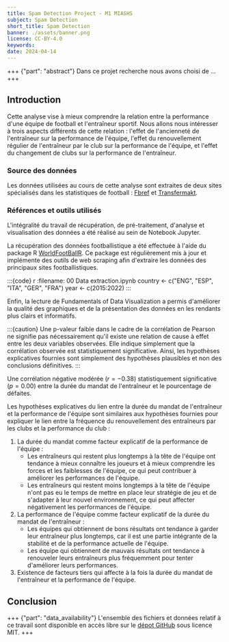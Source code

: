 ```yaml
---
title: Spam Detection Project - M1 MIASHS
subject: Spam Detection
short_title: Spam Detection
banner: ./assets/banner.png
license: CC-BY-4.0
keywords: 
date: 2024-04-14
---
```


+++ {"part": "abstract"}
Dans ce projet recherche nous avons choisi de ...
+++

## Introduction 

Cette analyse vise à mieux comprendre la relation entre la performance d'une équipe de football et l'entraîneur sportif. Nous allons nous intéresser à trois aspects différents de cette relation : l'effet de l'ancienneté de l'entraîneur sur la performance de l'équipe, l'effet du renouvellement régulier de l'entraîneur par le club sur la performance de l'équipe, et l'effet du changement de clubs sur la performance de l'entraîneur.

### Source des données

Les données utilisées au cours de cette analyse sont extraites de deux sites spécialisés dans les statistiques de football : [Fbref](https://fbref.com/) et [Transfermakt](https://www.transfermarkt.com/). 

### Références et outils utilisés

L'intégralité du travail de récupération, de pré-traitement, d'analyse et visualisation des données a été réalisé au sein de Notebook Jupyter. 

La récupération des données footballistique a été effectuée à l'aide du package R [WorldFootBallR](https://github.com/JaseZiv/worldfootballR/). Ce package est régulièrement mis à jour et implémente des outils de web scraping afin d'extraire les données des principaux sites footballistiques.

:::{code} r
:filename: 00 Data extraction.ipynb
country <- c("ENG", "ESP", "ITA", "GER", "FRA")
year <- c(2015:2022)
:::

Enfin, la lecture de Fundamentals of Data Visualization a permis d'améliorer la qualité des graphiques et de la présentation des données en les rendants plus clairs et informatifs.

:::{caution}
Une p-valeur faible dans le cadre de la corrélation de Pearson ne signifie pas nécessairement qu'il existe une relation de cause à effet entre les deux variables observées. Elle indique simplement que la corrélation observée est statistiquement significative. Ainsi, les hypothèses explicatives fournies sont simplement des hypothèses plausibles et non des conclusions définitives.
:::

Une corrélation négative modérée ($r = −0.38$) statistiquement significative ($p = 0.00$) entre la durée du mandat de l'entraîneur et le pourcentage de défaites.

Les hypothèses explicatives du lien entre la durée du mandat de l'entraîneur et la performance de l'équipe sont similaires aux hypothèses fournies pour expliquer le lien entre la fréquence du renouvellement des entraîneurs par les clubs et la performance du club :

1. La durée du mandat comme facteur explicatif de la performance de l'équipe :
    - Les entraîneurs qui restent plus longtemps à la tête de l'équipe ont tendance à mieux connaître les joueurs et à mieux comprendre les forces et les faiblesses de l'équipe, ce qui peut contribuer à améliorer les performances de l'équipe.
    - Les entraîneurs qui restent moins longtemps à la tête de l'équipe n'ont pas eu le temps de mettre en place leur stratégie de jeu et de s'adapter à leur nouvel environnement, ce qui peut affecter négativement les performances de l'équipe.
2. La performance de l'équipe comme facteur explicatif de la durée du mandat de l'entraîneur :
    - Les équipes qui obtiennent de bons résultats ont tendance à garder leur entraîneur plus longtemps, car il est une partie intégrante de la stabilité et de la performance actuelle de l'équipe.
    - Les équipe qui obtiennent de mauvais résultats ont tendance à renouveler leurs entraîneurs plus fréquemment pour tenter d'améliorer leurs performances.
3. Existence de facteurs tiers qui affecte à la fois la durée du mandat de l'entraîneur et la performance de l'équipe.

## Conclusion

+++ {"part": "data_availability"}
L'ensemble des fichiers et données relatif à ce travail sont disponible en accès libre sur le [dépot GitHub](https://github.com/mathisdrn/head_coach_dismissal) sous licence MIT.
+++